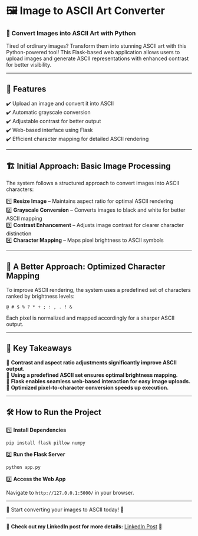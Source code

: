 # 🖼️ Image to ASCII Art Converter  

### 🎨 Convert Images into ASCII Art with Python  

Tired of ordinary images? Transform them into stunning ASCII art with this Python-powered tool! This Flask-based web application allows users to upload images and generate ASCII representations with enhanced contrast for better visibility.  

---

## 🔹 Features  

✔️ Upload an image and convert it into ASCII  
✔️ Automatic grayscale conversion  
✔️ Adjustable contrast for better output  
✔️ Web-based interface using Flask  
✔️ Efficient character mapping for detailed ASCII rendering  

---

## 🏗️ Initial Approach: Basic Image Processing  

The system follows a structured approach to convert images into ASCII characters:  

1️⃣ **Resize Image** – Maintains aspect ratio for optimal ASCII rendering  
2️⃣ **Grayscale Conversion** – Converts images to black and white for better ASCII mapping  
3️⃣ **Contrast Enhancement** – Adjusts image contrast for clearer character distinction  
4️⃣ **Character Mapping** – Maps pixel brightness to ASCII symbols  

---

## 🎯 A Better Approach: Optimized Character Mapping  

To improve ASCII rendering, the system uses a predefined set of characters ranked by brightness levels:  

```
@ # $ % ? * + ; : , . ! &
```

Each pixel is normalized and mapped accordingly for a sharper ASCII output.  

---

## 🚀 Key Takeaways  

📌 **Contrast and aspect ratio adjustments significantly improve ASCII output.**  
📌 **Using a predefined ASCII set ensures optimal brightness mapping.**  
📌 **Flask enables seamless web-based interaction for easy image uploads.**  
📌 **Optimized pixel-to-character conversion speeds up execution.**  

---

## 🛠️ How to Run the Project  

1️⃣ **Install Dependencies**  

```bash
pip install flask pillow numpy
```

2️⃣ **Run the Flask Server**  

```bash
python app.py
```

3️⃣ **Access the Web App**  

Navigate to `http://127.0.0.1:5000/` in your browser.  

---

🚀 Start converting your images to ASCII today! 🎨  

---

🔗 **Check out my LinkedIn post for more details:** [LinkedIn Post](https://www.linkedin.com/posts/sai-shivani-k_python-flask-asciiart-activity-7305519504569049088-fYM9?utm_source=share&utm_medium=member_desktop&rcm=ACoAADrojogBVw8NklMaB5iloGRPM4w30qqai80) 🚀
